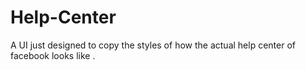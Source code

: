 # Help-Center
A UI just designed to copy the styles of how the actual help center of facebook looks like .
